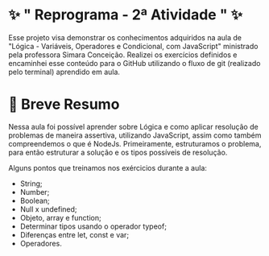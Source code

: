 # ✨ " Reprograma - 2ª Atividade "   ✨

<p> Esse projeto visa demonstrar os conhecimentos adquiridos na aula de "Lógica - Variáveis, Operadores e Condicional, com JavaScript" ministrado pela professora Simara Conceição. Realizei os exercícios definidos e encaminhei esse conteúdo para o GitHub utilizando o fluxo de git (realizado pelo terminal) aprendido em aula. </p>


# 🚀 Breve Resumo
Nessa aula foi possível aprender sobre Lógica e como aplicar resolução de problemas de maneira assertiva, utilizando JavaScript, assim como também compreendemos o que é NodeJs. Primeiramente, estruturamos o problema, para então estruturar a solução e os tipos possíveis de resolução.

Alguns pontos que treinamos nos exércicios durante a aula:
- String;
- Number;
- Boolean;
- Null x undefined;
- Objeto, array e function;
- Determinar tipos usando o operador typeof;
- Diferenças entre let, const e var;
- Operadores.
